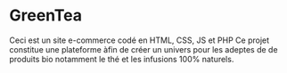 # GreenTea
Ceci est un site e-commerce codé en HTML, CSS, JS et PHP
Ce projet constitue une plateforme àfin de créer un univers pour les adeptes de de produits bio notamment le thé et les infusions 100% naturels.

